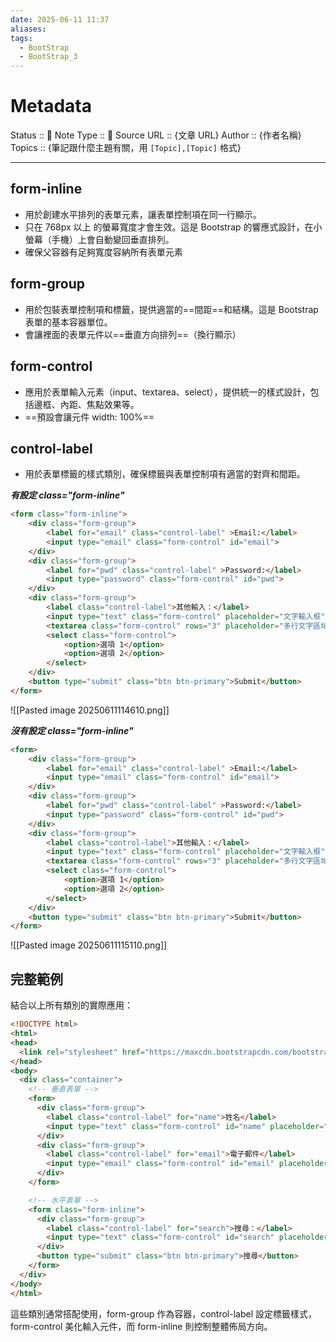 ```yaml
---
date: 2025-06-11 11:37
aliases: 
tags:
  - BootStrap
  - BootStrap_3
---
```


# Metadata
Status :: 🌱
Note Type :: 📰
Source URL :: {文章 URL}
Author :: {作者名稱}
Topics :: {筆記跟什麼主題有關，用 `[Topic],[Topic]` 格式}

---
## form-inline

- 用於創建水平排列的表單元素，讓表單控制項在同一行顯示。
- 只在 768px 以上 的螢幕寬度才會生效。這是 Bootstrap 的響應式設計，在小螢幕（手機）上會自動變回垂直排列。
- 確保父容器有足夠寬度容納所有表單元素
## form-group

- 用於包裝表單控制項和標籤，提供適當的==間距==和結構。這是 Bootstrap 表單的基本容器單位。
- 會讓裡面的表單元件以==垂直方向排列==（換行顯示）
## form-control

- 應用於表單輸入元素（input、textarea、select），提供統一的樣式設計，包括邊框、內距、焦點效果等。
- ==預設會讓元件 width: 100%==
## control-label

- 用於表單標籤的樣式類別，確保標籤與表單控制項有適當的對齊和間距。

***有設定 class="form-inline"*** 
```html
<form class="form-inline">
	<div class="form-group">
		<label for="email" class="control-label" >Email:</label>
		<input type="email" class="form-control" id="email">
	</div>
	<div class="form-group">
		<label for="pwd" class="control-label" >Password:</label>
		<input type="password" class="form-control" id="pwd">
	</div>
	<div class="form-group">
		<label class="control-label">其他輸入：</label>
		<input type="text" class="form-control" placeholder="文字輸入框">
		<textarea class="form-control" rows="3" placeholder="多行文字區域"></textarea>
		<select class="form-control">
			<option>選項 1</option>
			<option>選項 2</option>
		</select>
	</div>
	<button type="submit" class="btn btn-primary">Submit</button>
</form>
```

![[Pasted image 20250611114610.png]]

***沒有設定 class="form-inline"***
```html
<form>
	<div class="form-group">
		<label for="email" class="control-label" >Email:</label>
		<input type="email" class="form-control" id="email">
	</div>
	<div class="form-group">
		<label for="pwd" class="control-label" >Password:</label>
		<input type="password" class="form-control" id="pwd">
	</div>
	<div class="form-group">
		<label class="control-label">其他輸入：</label>
		<input type="text" class="form-control" placeholder="文字輸入框">
		<textarea class="form-control" rows="3" placeholder="多行文字區域"></textarea>
		<select class="form-control">
			<option>選項 1</option>
			<option>選項 2</option>
		</select>
	</div>
	<button type="submit" class="btn btn-primary">Submit</button>
</form>

```

![[Pasted image 20250611115110.png]]

## 完整範例

結合以上所有類別的實際應用：

```html
<!DOCTYPE html>
<html>
<head>
  <link rel="stylesheet" href="https://maxcdn.bootstrapcdn.com/bootstrap/3.4.1/css/bootstrap.min.css">
</head>
<body>
  <div class="container">
    <!-- 垂直表單 -->
    <form>
      <div class="form-group">
        <label class="control-label" for="name">姓名</label>
        <input type="text" class="form-control" id="name" placeholder="請輸入姓名">
      </div>
      <div class="form-group">
        <label class="control-label" for="email">電子郵件</label>
        <input type="email" class="form-control" id="email" placeholder="請輸入電子郵件">
      </div>
    </form>

    <!-- 水平表單 -->
    <form class="form-inline">
      <div class="form-group">
        <label class="control-label" for="search">搜尋：</label>
        <input type="text" class="form-control" id="search" placeholder="搜尋關鍵字">
      </div>
      <button type="submit" class="btn btn-primary">搜尋</button>
    </form>
  </div>
</body>
</html>
```

這些類別通常搭配使用，form-group 作為容器，control-label 設定標籤樣式，form-control 美化輸入元件，而 form-inline 則控制整體佈局方向。